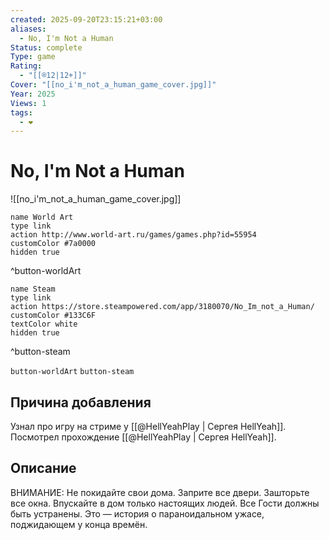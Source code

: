 ```yaml
---
created: 2025-09-20T23:15:21+03:00
aliases:
  - No, I'm Not a Human
Status: complete
Type: game
Rating:
  - "[[®️12|12+]]"
Cover: "[[no_i'm_not_a_human_game_cover.jpg]]"
Year: 2025
Views: 1
tags:
  - ❤
---
```


# No, I'm Not a Human

![[no_i'm_not_a_human_game_cover.jpg]]


```button
name World Art
type link
action http://www.world-art.ru/games/games.php?id=55954
customColor #7a0000
hidden true
```
^button-worldArt

```button
name Steam
type link
action https://store.steampowered.com/app/3180070/No_Im_not_a_Human/
customColor #133C6F
textColor white
hidden true
```
^button-steam


`button-worldArt` `button-steam`

## Причина добавления

Узнал про игру на стриме у [[@HellYeahPlay | Сергея HellYeah]].
Посмотрел прохождение [[@HellYeahPlay | Сергея HellYeah]].


## Описание

ВНИМАНИЕ: Не покидайте свои дома. Заприте все двери. Зашторьте все окна. Впускайте в дом только настоящих людей. Все Гости должны быть устранены. Это — история о параноидальном ужасе, поджидающем у конца времён.

